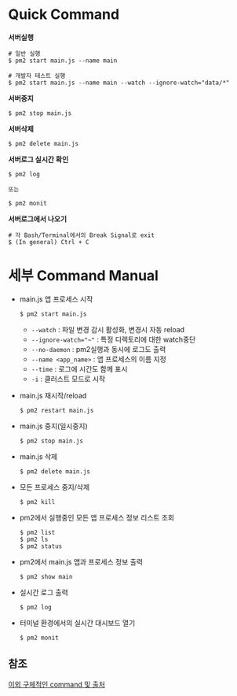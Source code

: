 # Quick Command
**서버실행**

    # 일반 실행
    $ pm2 start main.js --name main

    # 개발자 테스트 실행
    $ pm2 start main.js --name main --watch --ignore-watch="data/*"


**서버중지**

    $ pm2 stop main.js


**서버삭제**

    $ pm2 delete main.js


**서버로그 실시간 확인**

    $ pm2 log

    또는

    $ pm2 monit


**서버로그에서 나오기**
    
    # 각 Bash/Terminal에서의 Break Signal로 exit
    $ (In general) Ctrl + C



# 세부 Command Manual
- main.js 앱 프로세스 시작

      $ pm2 start main.js

    - `--watch` : 파일 변경 감시 활성화, 변경시 자동 reload
    - `--ignore-watch="~"` : 특정 디렉토리에 대한 watch중단
    - `--no-daemon` : pm2실행과 동시에 로그도 출력
    - `--name <app_name>` : 앱 프로세스의 이름 지정
    - `--time` : 로그에 시간도 함께 표시
    - `-i` : 클러스트 모드로 시작


- main.js 재시작/reload

      $ pm2 restart main.js


- main.js 중지(일시중지)

      $ pm2 stop main.js


- main.js 삭제

      $ pm2 delete main.js
    

- 모든 프로세스 중지/삭제

      $ pm2 kill


- pm2에서 실행중인 모든 앱 프로세스 정보 리스트 조회

      $ pm2 list
      $ pm2 ls
      $ pm2 status


- pm2에서 main.js 앱과 프로세스 정보 출력

      $ pm2 show main


- 실시간 로그 출력

      $ pm2 log


- 터미널 환경에서의 실시간 대시보드 열기

      $ pm2 monit

## 참조
[이외 구체적인 command 및 출처](https://pm2.keymetrics.io/docs/usage/quick-start/)